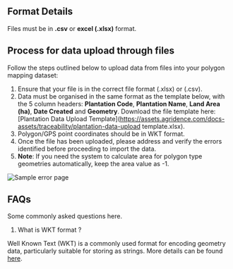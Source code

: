 ## Format Details

Files must be in **.csv** or **excel (.xlsx)** format.

## Process for data upload through files

Follow the steps outlined below to upload data from files into your polygon mapping dataset:

1. Ensure that your file is in the correct file format (.xlsx) or (.csv).
2. Data must be organised in the same format as the template below, with the 5 column headers: **Plantation Code**, **Plantation Name**, **Land Area (ha)**, **Date Created** and **Geometry**.
Download the file template here: [Plantation Data Upload Template](https://assets.agridence.com/docs-assets/traceability/plantation-data-upload template.xlsx).
3. Polygon/GPS point coordinates should be in WKT format.
4. Once the file has been uploaded, please address and verify the errors identified before proceeding to import the data.
5. **Note**: If you need the system to calculate area for polygon type geometries automatically, keep the area value as -1.

![Sample error page](https://assets.agridence.com/docs-assets/traceability/post-file-upload-errors-checks.png)

## FAQs

Some commonly asked questions here.

1. What is WKT format ?

Well Known Text (WKT) is a commonly used format for encoding geometry data, particularly suitable for storing as strings.
More details can be found [here](https://libgeos.org/specifications/wkt/).

